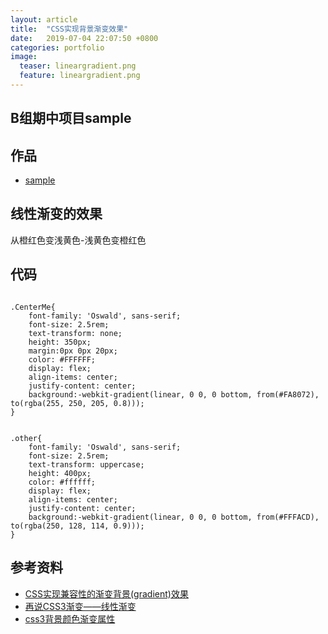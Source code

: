 ```yaml
---
layout: article
title:  "CSS实现背景渐变效果"
date:   2019-07-04 22:07:50 +0800
categories: portfolio
image:
  teaser: lineargradient.png
  feature: lineargradient.png
---
```


## B组期中项目sample

## 作品

- <a href="https://sylviatang.github.io/portfolio/lineargradient/index.html" target="_blank">sample</a>

## 线性渐变的效果
从橙红色变浅黄色-浅黄色变橙红色

## 代码
<pre class="highlight"><code>
.CenterMe{
	font-family: 'Oswald', sans-serif;
	font-size: 2.5rem;
	text-transform: none;
    height: 350px;
	margin:0px 0px 20px;
	color: #FFFFFF;
	display: flex;
	align-items: center;
	justify-content: center;
    background:-webkit-gradient(linear, 0 0, 0 bottom, from(#FA8072), to(rgba(255, 250, 205, 0.8)));  
}  


.other{
	font-family: 'Oswald', sans-serif;
	font-size: 2.5rem;
	text-transform: uppercase;
    height: 400px;
	color: #ffffff;
	display: flex;
	align-items: center;
	justify-content: center;
    background:-webkit-gradient(linear, 0 0, 0 bottom, from(#FFFACD), to(rgba(250, 128, 114, 0.9)));  
}  
</code></pre>

## 参考资料

- <a href="http://www.zhangxinxu.com/wordpress/2010/04/css%E5%AE%9E%E7%8E%B0%E5%85%BC%E5%AE%B9%E6%80%A7%E7%9A%84%E6%B8%90%E5%8F%98%E8%83%8C%E6%99%AFgradient%E6%95%88%E6%9E%9C/" target="_blank">CSS实现兼容性的渐变背景(gradient)效果</a>
- <a href="https://www.w3cplus.com/css3/new-css3-linear-gradient.html" target="_blank">再说CSS3渐变——线性渐变</a>
- <a href="http://caibaojian.com/css3-background-gradient.html" target="_blank">css3背景颜色渐变属性</a>
